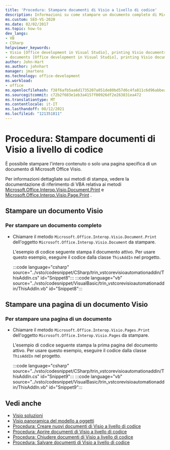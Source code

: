 ```yaml
---
title: 'Procedura: Stampare documenti di Visio a livello di codice'
description: Informazioni su come stampare un documento completo di Microsoft Visio o stampare solo una pagina specifica in tale documento.
ms.custom: SEO-VS-2020
ms.date: 02/02/2017
ms.topic: how-to
dev_langs:
- VB
- CSharp
helpviewer_keywords:
- Visio [Office development in Visual Studio], printing Visio documents
- documents [Office development in Visual Studio], printing Visio documents
author: John-Hart
ms.author: johnhart
manager: jmartens
ms.technology: office-development
ms.workload:
- office
ms.openlocfilehash: f38f6afb5aa6d1735207a851de80bd57d6c4fa811c6d96abbea9ab78b14a0ebd
ms.sourcegitcommit: c72b2f603e1eb3a4157f00926df2e263831ea472
ms.translationtype: MT
ms.contentlocale: it-IT
ms.lasthandoff: 08/12/2021
ms.locfileid: "121351811"
---
```

# <a name="how-to-programmatically-print-visio-documents"></a>Procedura: Stampare documenti di Visio a livello di codice
  È possibile stampare l'intero contenuto o solo una pagina specifica di un documento di Microsoft Office Visio.

 Per informazioni dettagliate sui metodi di stampa, vedere la documentazione di riferimento di VBA relativa ai metodi [Microsoft.Office.Interop.Visio.Document.Print](/office/vba/api/Visio.Document.Print) e [Microsoft.Office.Interop.Visio.Page.Print](/office/vba/api/Visio.Page.Print) .

## <a name="print-a-visio-document"></a>Stampare un documento Visio

### <a name="to-print-a-complete-document"></a>Per stampare un documento completo

- Chiamare il metodo `Microsoft.Office.Interop.Visio.Document.Print` dell'oggetto `Microsoft.Office.Interop.Visio.Document` da stampare.

     L'esempio di codice seguente stampa il documento attivo. Per usare questo esempio, eseguire il codice dalla classe `ThisAddIn` nel progetto.

     :::code language="csharp" source="../vsto/codesnippet/CSharp/trin_vstcorevisioautomationaddin/ThisAddIn.cs" id="Snippet8":::
     :::code language="vb" source="../vsto/codesnippet/VisualBasic/trin_vstcorevisioautomationaddin/ThisAddIn.vb" id="Snippet8":::

## <a name="print-a-page-of-a-visio-document"></a>Stampare una pagina di un documento Visio

### <a name="to-print-a-page-of-a-document"></a>Per stampare una pagina di un documento

- Chiamare il metodo `Microsoft.Office.Interop.Visio.Pages.Print` dell'oggetto `Microsoft.Office.Interop.Visio.Pages` da stampare.

     L'esempio di codice seguente stampa la prima pagina del documento attivo. Per usare questo esempio, eseguire il codice dalla classe `ThisAddIn` nel progetto.

     :::code language="csharp" source="../vsto/codesnippet/CSharp/trin_vstcorevisioautomationaddin/ThisAddIn.cs" id="Snippet9":::
     :::code language="vb" source="../vsto/codesnippet/VisualBasic/trin_vstcorevisioautomationaddin/ThisAddIn.vb" id="Snippet9":::

## <a name="see-also"></a>Vedi anche
- [Visio soluzioni](../vsto/visio-solutions.md)
- [Visio panoramica del modello a oggetti](../vsto/visio-object-model-overview.md)
- [Procedura: Creare nuovi documenti di Visio a livello di codice](../vsto/how-to-programmatically-create-new-visio-documents.md)
- [Procedura: Aprire documenti di Visio a livello di codice](../vsto/how-to-programmatically-open-visio-documents.md)
- [Procedura: Chiudere documenti di Visio a livello di codice](../vsto/how-to-programmatically-close-visio-documents.md)
- [Procedura: Salvare documenti di Visio a livello di codice](../vsto/how-to-programmatically-save-visio-documents.md)
